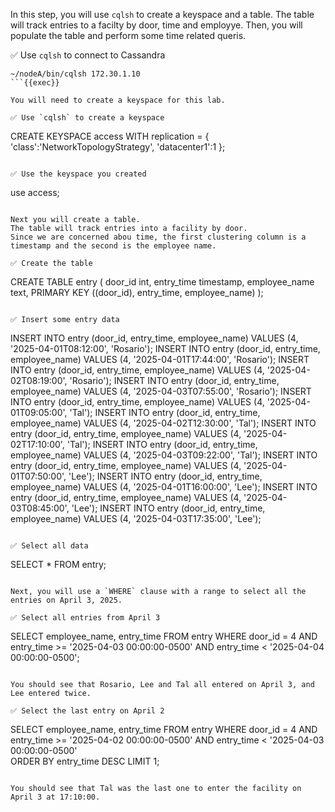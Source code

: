 In this step, you will use `cqlsh` to create a keyspace and a table.
The table will track entries to a facilty by door, time and employye.
Then, you will populate the table and perform some time related queris.

✅ Use `cqlsh` to connect to Cassandra
```
~/nodeA/bin/cqlsh 172.30.1.10
```{{exec}}

You will need to create a keyspace for this lab.

✅ Use `cqlsh` to create a keyspace
```
CREATE KEYSPACE access WITH replication = {
  'class':'NetworkTopologyStrategy',
  'datacenter1':1
};
```{{exec}}

✅ Use the keyspace you created
```
use access;
```{{exec}}

Next you will create a table.
The table will track entries into a facility by door.
Since we are concerned abou time, the first clustering column is a timestamp and the second is the employee name.

✅ Create the table
```
CREATE TABLE entry (
  door_id int,
  entry_time timestamp,
  employee_name text,
  PRIMARY KEY ((door_id), entry_time, employee_name)
);
```{{exec}}

✅ Insert some entry data
```
INSERT INTO entry (door_id, entry_time, employee_name) VALUES (4, '2025-04-01T08:12:00', 'Rosario');
INSERT INTO entry (door_id, entry_time, employee_name) VALUES (4, '2025-04-01T17:44:00', 'Rosario');
INSERT INTO entry (door_id, entry_time, employee_name) VALUES (4, '2025-04-02T08:19:00', 'Rosario');
INSERT INTO entry (door_id, entry_time, employee_name) VALUES (4, '2025-04-03T07:55:00', 'Rosario');
INSERT INTO entry (door_id, entry_time, employee_name) VALUES (4, '2025-04-01T09:05:00', 'Tal');
INSERT INTO entry (door_id, entry_time, employee_name) VALUES (4, '2025-04-02T12:30:00', 'Tal');
INSERT INTO entry (door_id, entry_time, employee_name) VALUES (4, '2025-04-02T17:10:00', 'Tal');
INSERT INTO entry (door_id, entry_time, employee_name) VALUES (4, '2025-04-03T09:22:00', 'Tal');
INSERT INTO entry (door_id, entry_time, employee_name) VALUES (4, '2025-04-01T07:50:00', 'Lee');
INSERT INTO entry (door_id, entry_time, employee_name) VALUES (4, '2025-04-01T16:00:00', 'Lee');
INSERT INTO entry (door_id, entry_time, employee_name) VALUES (4, '2025-04-03T08:45:00', 'Lee');
INSERT INTO entry (door_id, entry_time, employee_name) VALUES (4, '2025-04-03T17:35:00', 'Lee');
```{{exec}}

✅ Select all data
```
SELECT * FROM entry;
```{{exec}}

Next, you will use a `WHERE` clause with a range to select all the entries on April 3, 2025.

✅ Select all entries from April 3
```
SELECT employee_name, entry_time
FROM entry
WHERE door_id = 4
  AND entry_time >= '2025-04-03 00:00:00-0500'
  AND entry_time <  '2025-04-04 00:00:00-0500';
```{{exec}}

You should see that Rosario, Lee and Tal all entered on April 3, and Lee entered twice.

✅ Select the last entry on April 2
```
SELECT employee_name, entry_time
FROM entry
WHERE door_id = 4
  AND entry_time >= '2025-04-02 00:00:00-0500'
  AND entry_time <  '2025-04-03 00:00:00-0500'  
  ORDER BY entry_time DESC LIMIT 1;
```{{exec}}

You should see that Tal was the last one to enter the facility on April 3 at 17:10:00.

